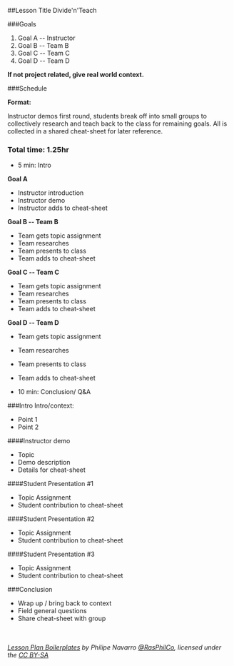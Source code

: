 ##Lesson Title Divide'n'Teach

###Goals
1. Goal A -- Instructor
2. Goal B -- Team B
3. Goal C -- Team C
4. Goal D -- Team D

**If not project related, give real world context.**


###Schedule

**Format:** 

Instructor demos first round, students break off into small groups to collectively research and teach back to the class for remaining goals. All is collected in a shared cheat-sheet for later reference.


### Total time: 1.25hr

+ 5 min: Intro

**Goal A**

+ Instructor introduction
+ Instructor demo
+ Instructor adds to cheat-sheet


**Goal B -- Team B**

+ Team gets topic assignment
+ Team researches 
+ Team presents to class
+ Team adds to cheat-sheet


**Goal C -- Team C**

+ Team gets topic assignment
+ Team researches 
+ Team presents to class
+ Team adds to cheat-sheet


**Goal D -- Team D**

+ Team gets topic assignment
+ Team researches 
+ Team presents to class
+ Team adds to cheat-sheet


+ 10 min: Conclusion/ Q&A

###Intro
Intro/context:

+ Point 1
+ Point 2


####Instructor demo

+ Topic
+ Demo description
+ Details for cheat-sheet

####Student Presentation #1

+ Topic Assignment
+ Student contribution to cheat-sheet

####Student Presentation #2

+ Topic Assignment
+ Student contribution to cheat-sheet

####Student Presentation #3

+ Topic Assignment
+ Student contribution to cheat-sheet


###Conclusion
- Wrap up / bring back to context
- Field general questions
- Share cheat-sheet with group


<br/><br />
*[Lesson Plan Boilerplates](https://github.com/RasPhilCo/lesson-plan-boiler-plates)  by Philipe Navarro [@RasPhilCo](https://github.com/RasPhilCo), licensed under the [CC BY-SA](http://creativecommons.org/licenses/by-sa/4.0/)*
